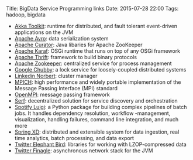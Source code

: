Title: BigData Service Programming links
Date: 2015-07-28 22:00
Tags: hadoop, bigdata

- [Akka Toolkit](http://akka.io/): runtime for distributed, and fault tolerant event-driven applications on the JVM
- [Apache Avro](http://avro.apache.org/): data serialization system
- [Apache Curator](http://curator.apache.org/): Java libaries for Apache ZooKeeper
- [Apache Karaf](http://karaf.apache.org/): OSGi runtime that runs on top of any OSGi framework
- [Apache Thrift](http://thrift.apache.org/): framework to build binary protocols
- [Apache Zookeeper](http://zookeeper.apache.org/): centralized service for process management
- [Google Chubby](http://research.google.com/archive/chubby.html): a lock service for loosely-coupled distributed systems
- [Linkedin Norbert](http://data.linkedin.com/opensource/norbert): cluster manager
- [MPICH](http://www.mpich.org/): high performance and widely portable implementation of the Message Passing Interface (MPI) standard
- [OpenMPI](http://www.open-mpi.org/): message passing framework
- [Serf](http://www.serfdom.io/): decentralized solution for service discovery and orchestration
- [Spotify Luigi](https://github.com/spotify/luigi): a Python package for building complex pipelines of batch jobs. It handles dependency resolution, workflow -management, visualization, handling failures, command line integration, and much more
- [Spring XD](https://github.com/spring-projects/spring-xd): distributed and extensible system for data ingestion, real time analytics, batch processing, and data export
- [Twitter Elephant Bird](https://github.com/kevinweil/elephant-bird): libraries for working with LZOP-compressed data
- [Twitter Finagle](https://twitter.github.io/finagle/): asynchronous network stack for the JVM

